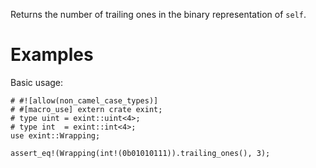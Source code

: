 Returns the number of trailing ones in the binary representation of `self`.

# Examples

Basic usage:

```
# #![allow(non_camel_case_types)]
# #[macro_use] extern crate exint;
# type uint = exint::uint<4>;
# type int  = exint::int<4>;
use exint::Wrapping;

assert_eq!(Wrapping(int!(0b01010111)).trailing_ones(), 3);
```
